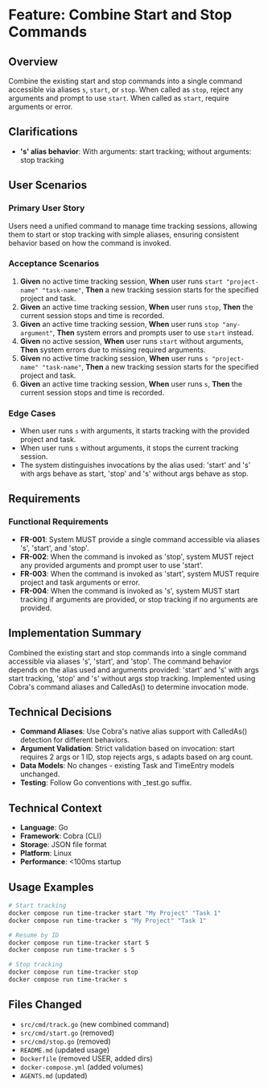 # Feature: Combine Start and Stop Commands

## Overview
Combine the existing start and stop commands into a single command accessible via aliases `s`, `start`, or `stop`. When called as `stop`, reject any arguments and prompt to use `start`. When called as `start`, require arguments or error.

## Clarifications
- **'s' alias behavior**: With arguments: start tracking; without arguments: stop tracking

## User Scenarios
### Primary User Story
Users need a unified command to manage time tracking sessions, allowing them to start or stop tracking with simple aliases, ensuring consistent behavior based on how the command is invoked.

### Acceptance Scenarios
1. **Given** no active time tracking session, **When** user runs `start "project-name" "task-name"`, **Then** a new tracking session starts for the specified project and task.
2. **Given** an active time tracking session, **When** user runs `stop`, **Then** the current session stops and time is recorded.
3. **Given** an active time tracking session, **When** user runs `stop "any-argument"`, **Then** system errors and prompts user to use `start` instead.
4. **Given** no active session, **When** user runs `start` without arguments, **Then** system errors due to missing required arguments.
5. **Given** no active time tracking session, **When** user runs `s "project-name" "task-name"`, **Then** a new tracking session starts for the specified project and task.
6. **Given** an active time tracking session, **When** user runs `s`, **Then** the current session stops and time is recorded.

### Edge Cases
- When user runs `s` with arguments, it starts tracking with the provided project and task.
- When user runs `s` without arguments, it stops the current tracking session.
- The system distinguishes invocations by the alias used: 'start' and 's' with args behave as start, 'stop' and 's' without args behave as stop.

## Requirements
### Functional Requirements
- **FR-001**: System MUST provide a single command accessible via aliases 's', 'start', and 'stop'.
- **FR-002**: When the command is invoked as 'stop', system MUST reject any provided arguments and prompt user to use 'start'.
- **FR-003**: When the command is invoked as 'start', system MUST require project and task arguments or error.
- **FR-004**: When the command is invoked as 's', system MUST start tracking if arguments are provided, or stop tracking if no arguments are provided.

## Implementation Summary
Combined the existing start and stop commands into a single command accessible via aliases 's', 'start', and 'stop'. The command behavior depends on the alias used and arguments provided: 'start' and 's' with args start tracking, 'stop' and 's' without args stop tracking. Implemented using Cobra's command aliases and CalledAs() to determine invocation mode.

## Technical Decisions
- **Command Aliases**: Use Cobra's native alias support with CalledAs() detection for different behaviors.
- **Argument Validation**: Strict validation based on invocation: start requires 2 args or 1 ID, stop rejects args, s adapts based on arg count.
- **Data Models**: No changes - existing Task and TimeEntry models unchanged.
- **Testing**: Follow Go conventions with _test.go suffix.

## Technical Context
- **Language**: Go
- **Framework**: Cobra (CLI)
- **Storage**: JSON file format
- **Platform**: Linux
- **Performance**: <100ms startup

## Usage Examples
```bash
# Start tracking
docker compose run time-tracker start "My Project" "Task 1"
docker compose run time-tracker s "My Project" "Task 1"

# Resume by ID
docker compose run time-tracker start 5
docker compose run time-tracker s 5

# Stop tracking
docker compose run time-tracker stop
docker compose run time-tracker s
```

## Files Changed
- `src/cmd/track.go` (new combined command)
- `src/cmd/start.go` (removed)
- `src/cmd/stop.go` (removed)
- `README.md` (updated usage)
- `Dockerfile` (removed USER, added dirs)
- `docker-compose.yml` (added volumes)
- `AGENTS.md` (updated)